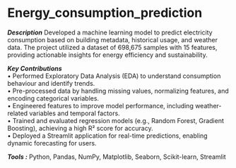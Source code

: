 # Energy_consumption_prediction

***Description***
Developed a machine learning model to predict electricity consumption based on building metadata, historical usage, and weather data. The project utilized a dataset of 698,675 samples with 15 features, providing actionable insights for energy efficiency and sustainability.


***Key Contributions***<br>
•	Performed Exploratory Data Analysis (EDA) to understand consumption behaviour and identify trends.<br>
•	Pre-processed data by handling missing values, normalizing features, and encoding categorical variables.<br>
•	Engineered features to improve model performance, including weather-related variables and temporal factors.<br>
•	Trained and evaluated regression models (e.g., Random Forest, Gradient Boosting), achieving a high R² score for accuracy.<br>
•	Deployed a Streamlit application for real-time predictions, enabling dynamic forecasting for users.<br>


***Tools :***
Python,
Pandas,
NumPy,
Matplotlib,
Seaborn,
Scikit-learn,
Streamlit
